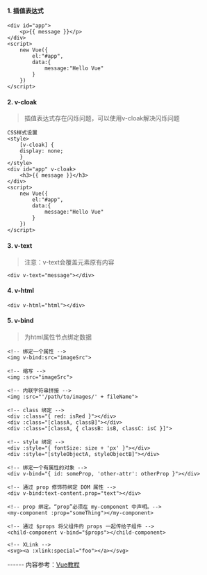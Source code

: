 #### 1. 插值表达式
```
<div id="app">
    <p>{{ message }}</p>
</div>
<script>
    new Vue({
        el:"#app",
        data:{
            message:"Hello Vue"
        }
    })
</script>
```

#### 2. v-cloak
 > 插值表达式存在闪烁问题，可以使用v-cloak解决闪烁问题

```
CSS样式设置
<style>
    [v-cloak] {
    display: none;
    }
</style>
<div id="app" v-cloak>
    <h3>{{ message }}</h3>
</div>
<script>
    new Vue({
        el:"#app",
        data:{
            message:"Hello Vue"
        }
    })
</script>
```

#### 3. v-text
> 注意：v-text会覆盖元素原有内容

```
<div v-text="message"></div>
```

#### 4. v-html
```
<div v-html="html"></div>
```

#### 5. v-bind
> 为html属性节点绑定数据

```
<!-- 绑定一个属性 -->
<img v-bind:src="imageSrc">

<!-- 缩写 -->
<img :src="imageSrc">

<!-- 内联字符串拼接 -->
<img :src="'/path/to/images/' + fileName">

<!-- class 绑定 -->
<div :class="{ red: isRed }"></div>
<div :class="[classA, classB]"></div>
<div :class="[classA, { classB: isB, classC: isC }]">

<!-- style 绑定 -->
<div :style="{ fontSize: size + 'px' }"></div>
<div :style="[styleObjectA, styleObjectB]"></div>

<!-- 绑定一个有属性的对象 -->
<div v-bind="{ id: someProp, 'other-attr': otherProp }"></div>

<!-- 通过 prop 修饰符绑定 DOM 属性 -->
<div v-bind:text-content.prop="text"></div>

<!-- prop 绑定。“prop”必须在 my-component 中声明。-->
<my-component :prop="someThing"></my-component>

<!-- 通过 $props 将父组件的 props 一起传给子组件 -->
<child-component v-bind="$props"></child-component>

<!-- XLink -->
<svg><a :xlink:special="foo"></a></svg>
```

------ 内容参考：[Vue教程](https://cn.vuejs.org/v2/guide/)